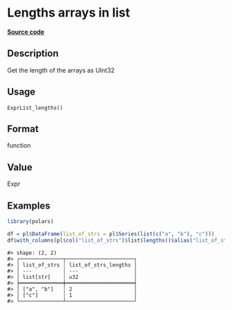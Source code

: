 
# Lengths arrays in list

[**Source code**](https://github.com/pola-rs/r-polars/tree/main/R/expr__list.R#L21)

## Description

Get the length of the arrays as UInt32

## Usage

<pre><code class='language-R'>ExprList_lengths()
</code></pre>

## Format

function

## Value

Expr

## Examples

``` r
library(polars)

df = pl$DataFrame(list_of_strs = pl$Series(list(c("a", "b"), "c")))
df$with_columns(pl$col("list_of_strs")$list$lengths()$alias("list_of_strs_lengths"))
```

    #> shape: (2, 2)
    #> ┌──────────────┬──────────────────────┐
    #> │ list_of_strs ┆ list_of_strs_lengths │
    #> │ ---          ┆ ---                  │
    #> │ list[str]    ┆ u32                  │
    #> ╞══════════════╪══════════════════════╡
    #> │ ["a", "b"]   ┆ 2                    │
    #> │ ["c"]        ┆ 1                    │
    #> └──────────────┴──────────────────────┘
